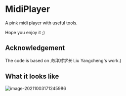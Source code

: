 # MidiPlayer


A pink midi player with useful tools.

Hope you enjoy it ;)

## Acknowledgement

The code is based on *刘洋成学长* Liu Yangcheng's work.) 

## What it looks like

![image-20211003171245986](C:\Users\k\AppData\Roaming\Typora\typora-user-images\image-20211003171245986.png)

